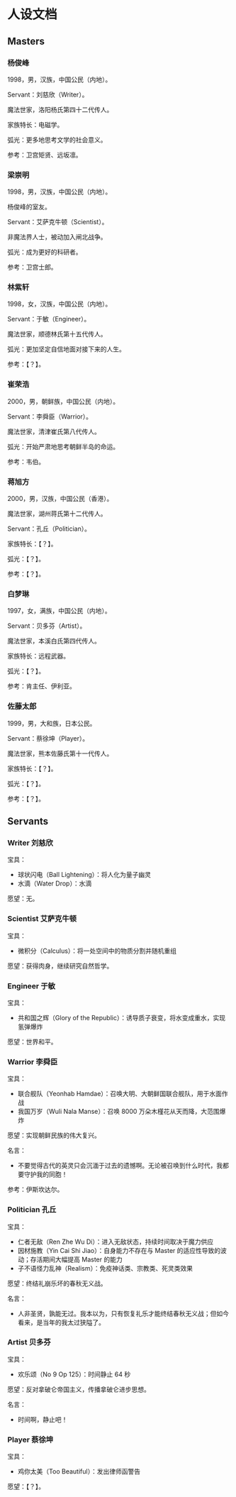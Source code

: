 # 人设文档

## Masters

### 杨俊峰

1998，男，汉族，中国公民（内地）。

Servant：刘慈欣（Writer）。

魔法世家，洛阳杨氏第四十二代传人。

家族特长：电磁学。

弧光：更多地思考文学的社会意义。

参考：卫宫矩贤、远坂凛。

### 梁崇明

1998，男，汉族，中国公民（内地）。

杨俊峰的室友。

Servant：艾萨克牛顿（Scientist）。

非魔法界人士，被动加入闸北战争。

弧光：成为更好的科研者。

参考：卫宫士郎。

### 林紫轩

1998，女，汉族，中国公民（内地）。

Servant：于敏（Engineer）。

魔法世家，顺德林氏第十五代传人。

弧光：更加坚定自信地面对接下来的人生。

参考：【？】。

### 崔荣浩

2000，男，朝鲜族，中国公民（内地）。

Servant：李舜臣（Warrior）。

魔法世家，清津崔氏第八代传人。

弧光：开始严肃地思考朝鲜半岛的命运。

参考：韦伯。

### 蒋旭方

2000，男，汉族，中国公民（香港）。

魔法世家，湖州蒋氏第十二代传人。

Servant：孔丘（Politician）。

家族特长：【？】。

弧光：【？】。

参考：【？】。

### 白梦琳

1997，女，满族，中国公民（内地）。

Servant：贝多芬（Artist）。

魔法世家，本溪白氏第四代传人。

家族特长：远程武器。

弧光：【？】。

参考：肯主任、伊利亚。

### 佐藤太郎

1999，男，大和族，日本公民。

Servant：蔡徐坤（Player）。

魔法世家，熊本佐藤氏第十一代传人。

家族特长：【？】。

弧光：【？】。

参考：【？】。

## Servants

### Writer 刘慈欣

宝具：

- 球状闪电（Ball Lightening）：将人化为量子幽灵
- 水滴（Water Drop）：水滴

愿望：无。

### Scientist 艾萨克牛顿

宝具：

- 微积分（Calculus）：将一处空间中的物质分割并随机重组

愿望：获得肉身，继续研究自然哲学。

### Engineer 于敏

宝具：

- 共和国之辉（Glory of the Republic）：诱导质子衰变，将水变成重水，实现氢弹爆炸

愿望：世界和平。

### Warrior 李舜臣

宝具：

- 联合舰队（Yeonhab Hamdae）：召唤大明、大朝鲜国联合舰队，用于水面作战
- 我国万岁（Wuli Nala Manse）：召唤 8000 万朵木槿花从天而降，大范围爆炸

愿望：实现朝鲜民族的伟大复兴。

名言：

- 不要觉得古代的英灵只会沉湎于过去的遗憾啊。无论被召唤到什么时代，我都要守护我的同胞！

参考：伊斯坎达尔。

### Politician 孔丘

宝具：

- 仁者无敌（Ren Zhe Wu Di）：进入无敌状态，持续时间取决于魔力供应
- 因材施教（Yin Cai Shi Jiao）：自身能力不存在与 Master 的适应性导致的波动；存活期间大幅提高 Master 的能力
- 子不语怪力乱神（Realism）：免疫神话类、宗教类、死灵类效果

愿望：终结礼崩乐坏的春秋无义战。

名言：

- 人非圣贤，孰能无过。我本以为，只有恢复礼乐才能终结春秋无义战；但如今看来，是当年的我太过狭隘了。

### Artist 贝多芬

宝具：

- 欢乐颂（No 9 Op 125）：时间静止 64 秒

愿望：反对拿破仑帝国主义，传播拿破仑进步思想。

名言：

- 时间啊，静止吧！

### Player 蔡徐坤

宝具：

- 鸡你太美（Too Beautiful）：发出律师函警告

愿望：【？】。
